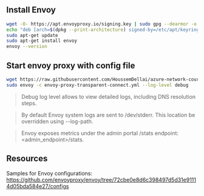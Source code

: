 ## Install Envoy

```sh
wget -O- https://apt.envoyproxy.io/signing.key | sudo gpg --dearmor -o /etc/apt/keyrings/envoy-keyring.gpg
echo "deb [arch=$(dpkg --print-architecture) signed-by=/etc/apt/keyrings/envoy-keyring.gpg] https://apt.envoyproxy.io focal main" | sudo tee /etc/apt/sources.list.d/envoy.list
sudo apt-get update
sudo apt-get install envoy
envoy --version
```

## Start envoy proxy with config file

```sh
wget https://raw.githubusercontent.com/HoussemDellai/azure-network-course/refs/heads/main/250_proxy_envoy/envoy-proxy-transparent-connect.yml
sudo envoy -c envoy-proxy-transparent-connect.yml --log-level debug
```

>Debug log level allows to view detailed logs, including DNS resolution steps.

>By default Envoy system logs are sent to /dev/stderr. This location be overridden using --log-path.

>Envoy exposes metrics under the admin portal /stats endpoint: <admin_endpoint>/stats.

## Resources

Samples for Envoy configurations: https://github.com/envoyproxy/envoy/tree/72cbe0e8d6c398497d5d31e91114d05bda584e27/configs